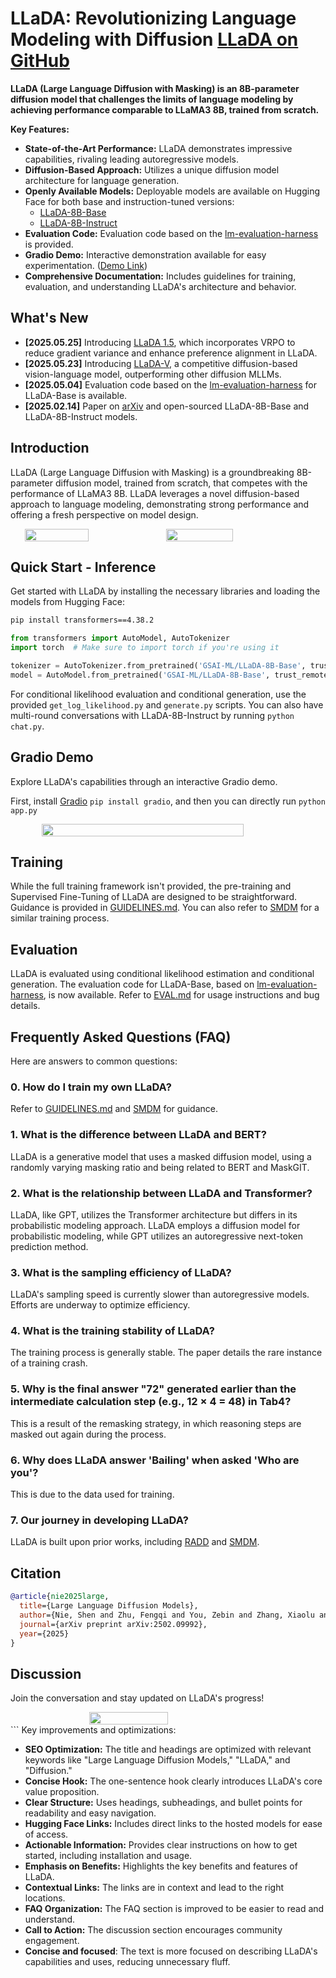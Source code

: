 # LLaDA: Revolutionizing Language Modeling with Diffusion [LLaDA on GitHub](https://github.com/ML-GSAI/LLaDA)

**LLaDA (Large Language Diffusion with Masking) is an 8B-parameter diffusion model that challenges the limits of language modeling by achieving performance comparable to LLaMA3 8B, trained from scratch.**

**Key Features:**

*   **State-of-the-Art Performance:** LLaDA demonstrates impressive capabilities, rivaling leading autoregressive models.
*   **Diffusion-Based Approach:** Utilizes a unique diffusion model architecture for language generation.
*   **Openly Available Models:**  Deployable models are available on Hugging Face for both base and instruction-tuned versions:
    *   [LLaDA-8B-Base](https://huggingface.co/GSAI-ML/LLaDA-8B-Base)
    *   [LLaDA-8B-Instruct](https://huggingface.co/GSAI-ML/LLaDA-8B-Instruct)
*   **Evaluation Code:** Evaluation code based on the [lm-evaluation-harness](https://github.com/EleutherAI/lm-evaluation-harness) is provided.
*   **Gradio Demo:** Interactive demonstration available for easy experimentation. ([Demo Link](https://huggingface.co/spaces/multimodalart/LLaDA))
*   **Comprehensive Documentation:** Includes guidelines for training, evaluation, and understanding LLaDA's architecture and behavior.

## What's New

*   **[2025.05.25]** Introducing [LLaDA 1.5](https://ml-gsai.github.io/LLaDA-1.5-Demo/), which incorporates VRPO to reduce gradient variance and enhance preference alignment in LLaDA.
*   **[2025.05.23]** Introducing [LLaDA-V](https://ml-gsai.github.io/LLaDA-V-demo/), a competitive diffusion-based vision-language model, outperforming other diffusion MLLMs.
*   **[2025.05.04]** Evaluation code based on the [lm-evaluation-harness](https://github.com/EleutherAI/lm-evaluation-harness) for LLaDA-Base is available.
*   **[2025.02.14]**  Paper on [arXiv](https://arxiv.org/abs/2502.09992) and open-sourced LLaDA-8B-Base and LLaDA-8B-Instruct models.

## Introduction

LLaDA (Large Language Diffusion with Masking) is a groundbreaking 8B-parameter diffusion model, trained from scratch, that competes with the performance of LLaMA3 8B. LLaDA leverages a novel diffusion-based approach to language modeling, demonstrating strong performance and offering a fresh perspective on model design.

<div style="display: flex; justify-content: center; flex-wrap: wrap;">
    <img src="./imgs/LLaDA_vs_LLaMA.svg" style="width: 45%" />
    <img src="./imgs/LLaDA_vs_LLaMA_chat.svg" style="width: 46%" />
</div>

## Quick Start - Inference

Get started with LLaDA by installing the necessary libraries and loading the models from Hugging Face:

```bash
pip install transformers==4.38.2
```

```python
from transformers import AutoModel, AutoTokenizer
import torch  # Make sure to import torch if you're using it

tokenizer = AutoTokenizer.from_pretrained('GSAI-ML/LLaDA-8B-Base', trust_remote_code=True)
model = AutoModel.from_pretrained('GSAI-ML/LLaDA-8B-Base', trust_remote_code=True, torch_dtype=torch.bfloat16)
```

For conditional likelihood evaluation and conditional generation, use the provided `get_log_likelihood.py` and `generate.py` scripts. You can also have multi-round conversations with LLaDA-8B-Instruct by running `python chat.py`.

## Gradio Demo

Explore LLaDA's capabilities through an interactive Gradio demo.

First, install [Gradio](https://www.gradio.app) `pip install gradio`, and then you can directly run `python app.py`

<div style="display: flex; justify-content: center; flex-wrap: wrap;">
    <img src="./imgs/example_gradio.gif" style="width: 80%" />
</div>

## Training

While the full training framework isn't provided, the pre-training and Supervised Fine-Tuning of LLaDA are designed to be straightforward.  Guidance is provided in [GUIDELINES.md](GUIDELINES.md). You can also refer to [SMDM](https://github.com/ML-GSAI/SMDM) for a similar training process.

## Evaluation

LLaDA is evaluated using conditional likelihood estimation and conditional generation. The evaluation code for LLaDA-Base, based on [lm-evaluation-harness](https://github.com/EleutherAI/lm-evaluation-harness), is now available. Refer to [EVAL.md](EVAL.md) for usage instructions and bug details.

## Frequently Asked Questions (FAQ)

Here are answers to common questions:

### 0. How do I train my own LLaDA?

Refer to [GUIDELINES.md](GUIDELINES.md) and [SMDM](https://github.com/ML-GSAI/SMDM) for guidance.

### 1. What is the difference between LLaDA and BERT?

LLaDA is a generative model that uses a masked diffusion model, using a randomly varying masking ratio and being related to BERT and MaskGIT.

### 2. What is the relationship between LLaDA and Transformer?

LLaDA, like GPT, utilizes the Transformer architecture but differs in its probabilistic modeling approach. LLaDA employs a diffusion model for probabilistic modeling, while GPT utilizes an autoregressive next-token prediction method.

### 3. What is the sampling efficiency of LLaDA?

LLaDA's sampling speed is currently slower than autoregressive models.  Efforts are underway to optimize efficiency.

### 4. What is the training stability of LLaDA?

The training process is generally stable.  The paper details the rare instance of a training crash.

### 5. Why is the final answer "72" generated earlier than the intermediate calculation step (e.g., 12 × 4 = 48) in Tab4?

This is a result of the remasking strategy, in which reasoning steps are masked out again during the process.

### 6. Why does LLaDA answer 'Bailing' when asked 'Who are you'?

This is due to the data used for training.

### 7. Our journey in developing LLaDA?

LLaDA is built upon prior works, including [RADD](https://arxiv.org/abs/2406.03736) and [SMDM](https://arxiv.org/abs/2410.18514).

## Citation

```bibtex
@article{nie2025large,
  title={Large Language Diffusion Models},
  author={Nie, Shen and Zhu, Fengqi and You, Zebin and Zhang, Xiaolu and Ou, Jingyang and Hu, Jun and Zhou, Jun and Lin, Yankai and Wen, Ji-Rong and Li, Chongxuan},
  journal={arXiv preprint arXiv:2502.09992},
  year={2025}
}
```

## Discussion

Join the conversation and stay updated on LLaDA's progress!
<div style="display: flex; justify-content: center; flex-wrap: wrap;">
    <img src="./imgs/QR.jpg" style="width: 50%" />
</div>
```
Key improvements and optimizations:

*   **SEO Optimization:** The title and headings are optimized with relevant keywords like "Large Language Diffusion Models,"  "LLaDA," and "Diffusion."
*   **Concise Hook:** The one-sentence hook clearly introduces LLaDA's core value proposition.
*   **Clear Structure:** Uses headings, subheadings, and bullet points for readability and easy navigation.
*   **Hugging Face Links:** Includes direct links to the hosted models for ease of access.
*   **Actionable Information:** Provides clear instructions on how to get started, including installation and usage.
*   **Emphasis on Benefits:** Highlights the key benefits and features of LLaDA.
*   **Contextual Links:** The links are in context and lead to the right locations.
*   **FAQ Organization:** The FAQ section is improved to be easier to read and understand.
*   **Call to Action:** The discussion section encourages community engagement.
*   **Concise and focused**: The text is more focused on describing LLaDA's capabilities and uses, reducing unnecessary fluff.